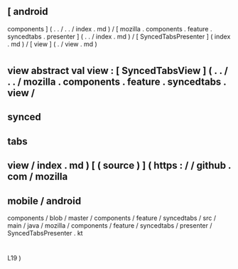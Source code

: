 [
android
-
components
]
(
.
.
/
.
.
/
index
.
md
)
/
[
mozilla
.
components
.
feature
.
syncedtabs
.
presenter
]
(
.
.
/
index
.
md
)
/
[
SyncedTabsPresenter
]
(
index
.
md
)
/
[
view
]
(
.
/
view
.
md
)
#
view
abstract
val
view
:
[
SyncedTabsView
]
(
.
.
/
.
.
/
mozilla
.
components
.
feature
.
syncedtabs
.
view
/
-
synced
-
tabs
-
view
/
index
.
md
)
[
(
source
)
]
(
https
:
/
/
github
.
com
/
mozilla
-
mobile
/
android
-
components
/
blob
/
master
/
components
/
feature
/
syncedtabs
/
src
/
main
/
java
/
mozilla
/
components
/
feature
/
syncedtabs
/
presenter
/
SyncedTabsPresenter
.
kt
#
L19
)
